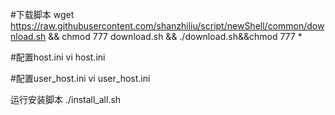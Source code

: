 

#下载脚本
wget https://raw.githubusercontent.com/shanzhiliu/script/newShell/common/download.sh && chmod 777 download.sh && ./download.sh&&chmod 777 *


#配置host.ini
vi host.ini


#配置user_host.ini
vi user_host.ini

运行安装脚本
./install_all.sh